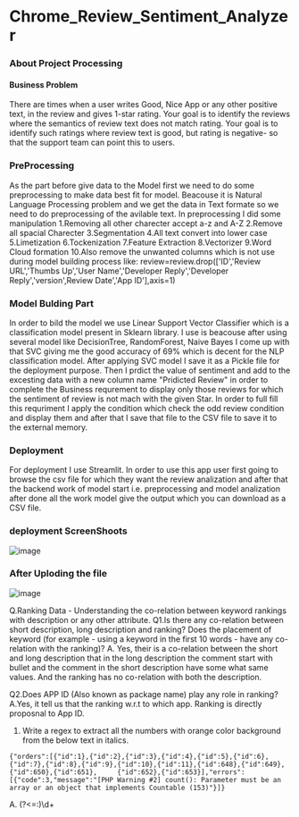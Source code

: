 # Chrome_Review_Sentiment_Analyzer
### About Project Processing
   #### Business Problem
    
   There are times when a user writes Good, Nice App or any other positive text, in the review and gives 1-star rating. Your goal is to identify the reviews where the semantics of review text does not match rating. 
   Your goal is to identify such ratings where review text is good, but rating is negative- so that the support team can point this to users. 
   
   ### PreProcessing
   
   As the part before give data to the Model first we need to do some preprocessing to make data best fit for model. Beacouse it is Natural Language Processing 
   problem and we get the data in Text formate so we need to do preprocessing of the avilable text.
   In preprocessing I did some manipulation 
        1.Removing all other charecter accept a-z and A-Z
        2.Remove all spacial Charecter 
        3.Segmentation
        4.All text convert into lower case 
        5.Limetization
        6.Tockenization
        7.Feature Extraction
        8.Vectorizer 
        9.Word Cloud formation
        10.Also remove the unwanted columns which is not use during model building process like:
             review=review.drop(['ID','Review URL','Thumbs Up','User Name','Developer Reply','Developer Reply','version',Review Date','App ID'],axis=1)

   ### Model Bulding Part
   In order to bild the model we use Linear Support Vector Classifier which is a classification model present in Sklearn library.
   I use is beacouse after using several model like DecisionTree, RandomForest, Naive Bayes I come up with that SVC giving me the good accuracy 
   of 69% which is decent for the NLP classification model.
   After applying SVC model I save it as a Pickle file for the deployment purpose.
   Then I prdict the value of sentiment and add to the excesting data with a new column name "Pridicted Review" in order to complete the Business requrement
   to display only those reviews for which the sentiment of review is not mach with the given Star.
   In order to full fill this requriment I apply the condition which check the odd review condition and display them and after that I save that file to the CSV file 
   to save it to the external memory.
   
   ### Deployment
   
   For deployment I use Streamlit.
   In order to use this app user first going to browse the csv file for which they want the review analization and after that the backend work of model start
   i.e. preprocessing and model analization after done all the work model give the output which you can download as a CSV file.
   
   ### deployment ScreenShoots
   
   ![image](https://user-images.githubusercontent.com/65478598/162030637-670f2702-31f7-45cc-bc31-978cf492b8ab.png)

   ### After Uploding the file
   ![image](https://user-images.githubusercontent.com/65478598/162031051-0913015a-966d-4a6f-bbe2-871205ec2b49.png)
   
   
   Q.Ranking Data - Understanding the co-relation between keyword rankings with description or any other attribute.
      Q1.Is there any co-relation between short description, long description and ranking? Does the placement of keyword (for example - using a keyword in the first 10       words - have any co-relation with the ranking)?
      A. Yes, their is a co-relation between the short and long description that in the long description the comment start with bullet and the comment in the short           description have some what same values. And the ranking has no co-relation with both the description.
      
   Q2.Does APP ID (Also known as package name) play any role in ranking?  
   A.Yes, it tell us that the ranking w.r.t to which app. Ranking is directly proposnal to App ID.
   
   1. Write a regex to extract all the numbers with orange color background from the below text in italics.

    {"orders":[{"id":1},{"id":2},{"id":3},{"id":4},{"id":5},{"id":6},{"id":7},{"id":8},{"id":9},{"id":10},{"id":11},{"id":648},{"id":649},{"id":650},{"id":651},     {"id":652},{"id":653}],"errors":[{"code":3,"message":"[PHP Warning #2] count(): Parameter must be an array or an object that implements Countable (153)"}]}
    
   A. (?<=:)\d+
      
